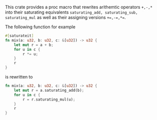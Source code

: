 This crate provides a proc macro that rewrites arithemtic operators `+,-,*` into their saturating equivalents `saturating_add, saturating_sub, saturating_mul` as well as their assigning versions `+=,-=,*=`.

The following function for example
````Rust
#[saturateit]
fn mix(a: u32, b: u32, c: &[u32]) -> u32 {
    let mut r = a + b;
    for u in c {
        r *= u;
    }
    r
}
````
is rewritten to
````Rust
fn mix(a: u32, b: u32, c: &[u32]) -> u32 {
    let mut r = a.saturating_add(b);
    for u in c {
        r = r.saturating_mul(u);
    }
    r
}

